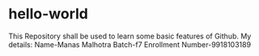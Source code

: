 # hello-world

This Repository shall be used to learn some basic features of Github.
My details:
Name-Manas Malhotra
Batch-f7
Enrollment Number-9918103189
